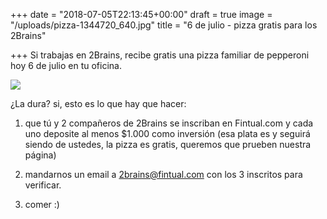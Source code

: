 +++
date = "2018-07-05T22:13:45+00:00"
draft = true
image = "/uploads/pizza-1344720_640.jpg"
title = "6 de julio - pizza gratis para los 2Brains"

+++
Si trabajas en 2Brains, recibe gratis una pizza familiar de pepperoni hoy 6 de julio en tu oficina.

![](/uploads/pizza-1344720_640.jpg)

¿La dura? si, esto es lo que hay que hacer:

1) que tú y 2 compañeros de 2Brains se inscriban en Fintual.com y cada uno deposite al menos $1.000 como inversión (esa plata es y seguirá siendo de ustedes, la pizza es gratis, queremos que prueben nuestra página)

2) mandarnos un email a 2brains@fintual.com con los 3 inscritos para verificar.

3) comer :)